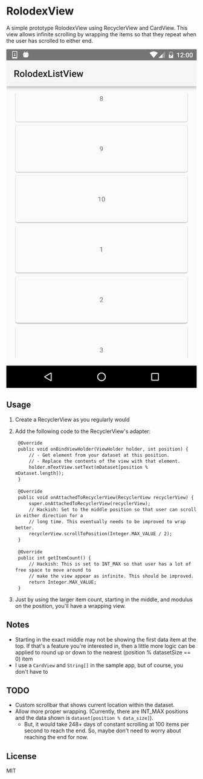 # RolodexView
A simple prototype RolodexView using RecyclerView and CardView. This view allows infinite scrolling by wrapping the items so that they repeat when the user has scrolled to either end.

![RolodexView sample screenshot](https://raw.githubusercontent.com/danialgoodwin/android-widget-rolodexview/master/art/sample-screenshot.png?raw=true "RolodexView sample screenshot")



## Usage

1. Create a RecyclerView as you regularly would
2. Add the following code to the RecyclerView's adapter:

        @Override
        public void onBindViewHolder(ViewHolder holder, int position) {
            // - Get element from your dataset at this position.
            // - Replace the contents of the view with that element.
            holder.mTextView.setText(mDataset[position % mDataset.length]);
        }

        @Override
        public void onAttachedToRecyclerView(RecyclerView recyclerView) {
            super.onAttachedToRecyclerView(recyclerView);
            // Hackish: Set to the middle position so that user can scroll in either direction for a
            // long time. This eventually needs to be improved to wrap better.
            recyclerView.scrollToPosition(Integer.MAX_VALUE / 2);
        }

        @Override
        public int getItemCount() {
            // Hackish: This is set to INT_MAX so that user has a lot of free space to move around to
            // make the view appear as infinite. This should be improved.
            return Integer.MAX_VALUE;
        }


3. Just by using the larger item count, starting in the middle, and modulus on the position, you'll have a wrapping view.



## Notes

- Starting in the exact middle may not be showing the first data item at the top. If that's a feature you're interested in, then a little more logic can be applied to round up or down to the nearest (position % datasetSize == 0) item
- I use a `CardView` and `String[]` in the sample app, but of course, you don't have to



## TODO

- Custom scrollbar that shows current location within the dataset.
- Allow more proper wrapping. (Currently, there are INT_MAX positions and the data shown is `dataset[position % data_size]`).
  - But, it would take 248+ days of constant scrolling at 100 items per second to reach the end. So, maybe don't need to worry about reaching the end for now.



## License
MIT
